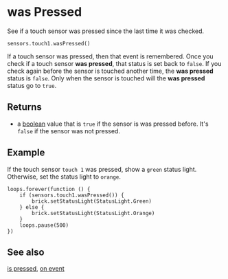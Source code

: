 # was Pressed

See if a touch sensor was pressed since the last time it was checked.

```sig
sensors.touch1.wasPressed()
```

If a touch sensor was pressed, then that event is remembered. Once you check if a touch sensor **was pressed**, that status is set back to `false`. If you check again before the sensor is touched another time, the **was pressed** status is `false`. Only when the sensor is touched will the **was pressed** status go to `true`.

## Returns

* a [boolean](/types/boolean) value that is `true` if the sensor is was pressed before. It's `false` if the sensor was not pressed.

## Example

If the touch sensor ``touch 1`` was pressed, show a `green` status light. Otherwise, set the status light to `orange`.

```blocks
loops.forever(function () {
    if (sensors.touch1.wasPressed()) {
        brick.setStatusLight(StatusLight.Green)
    } else {
        brick.setStatusLight(StatusLight.Orange)
    }
    loops.pause(500)
})
```

## See also

[is pressed](/reference/sensors/touch-sensor/is-pressed), [on event](/reference/sensors/touch-sensor/on-event)